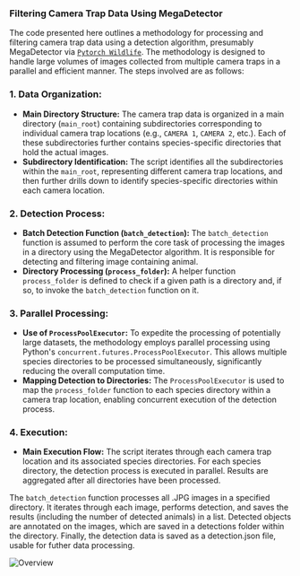### Filtering Camera Trap Data Using MegaDetector

The code presented here outlines a methodology for processing and filtering camera trap data using a detection algorithm, presumably MegaDetector via [`Pytorch Wildlife`](https://github.com/microsoft/CameraTraps). The methodology is designed to handle large volumes of images collected from multiple camera traps in a parallel and efficient manner. The steps involved are as follows:

### 1. **Data Organization:**
   - **Main Directory Structure:** The camera trap data is organized in a main directory (`main_root`) containing subdirectories corresponding to individual camera trap locations (e.g., `CAMERA 1`, `CAMERA 2`, etc.). Each of these subdirectories further contains species-specific directories that hold the actual images.
   - **Subdirectory Identification:** The script identifies all the subdirectories within the `main_root`, representing different camera trap locations, and then further drills down to identify species-specific directories within each camera location.

### 2. **Detection Process:**
   - **Batch Detection Function (`batch_detection`):** The `batch_detection` function is assumed to perform the core task of processing the images in a directory using the MegaDetector algorithm. It is responsible for detecting and filtering image containing animal.
   - **Directory Processing (`process_folder`):** A helper function `process_folder` is defined to check if a given path is a directory and, if so, to invoke the `batch_detection` function on it.

### 3. **Parallel Processing:**
   - **Use of `ProcessPoolExecutor`:** To expedite the processing of potentially large datasets, the methodology employs parallel processing using Python's `concurrent.futures.ProcessPoolExecutor`. This allows multiple species directories to be processed simultaneously, significantly reducing the overall computation time.
   - **Mapping Detection to Directories:** The `ProcessPoolExecutor` is used to map the `process_folder` function to each species directory within a camera trap location, enabling concurrent execution of the detection process.

### 4. **Execution:**
   - **Main Execution Flow:** The script iterates through each camera trap location and its associated species directories. For each species directory, the detection process is executed in parallel. Results are aggregated after all directories have been processed.

The `batch_detection` function processes all .JPG images in a specified directory. It iterates through each image, performs detection, and saves the results (including the number of detected animals) in a list. Detected objects are annotated on the images, which are saved in a detections folder within the directory. Finally, the detection data is saved as a detection.json file, usable for futher data processing.

![Overview](https://github.com/stangandaho/select_animal_image/blob/main/dirview.jpg)
